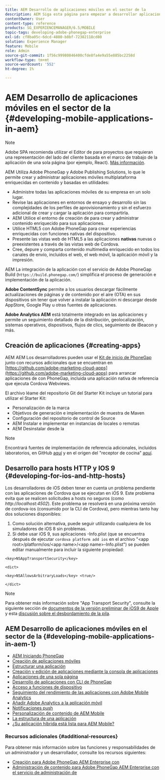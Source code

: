 ```yaml
---
title: AEM Desarrollo de aplicaciones móviles en el sector de la
description: AEM Siga esta página para empezar a desarrollar aplicaciones móviles en el uso de la de Adobe PhoneGap Enterprise.
contentOwner: User
content-type: reference
products: SG_EXPERIENCEMANAGER/6.5/MOBILE
topic-tags: developing-adobe-phonegap-enterprise
exl-id: cf8ba05c-6dcd-4880-b8bf-72382118cd80
solution: Experience Manager
feature: Mobile
role: Admin
source-git-commit: 1f56c99980846400cfde8fa4e9a55e885bc2258d
workflow-type: tm+mt
source-wordcount: '552'
ht-degree: 1%

---
```


# AEM Desarrollo de aplicaciones móviles en el sector de la {#developing-mobile-applications-in-aem}

>[!NOTE]
>
>Adobe SPA recomienda utilizar el Editor de para proyectos que requieran una representación del lado del cliente basada en el marco de trabajo de la aplicación de una sola página (por ejemplo, React). [Más información](/help/sites-developing/spa-overview.md).

AEM Utiliza Adobe PhoneGap y Adobe Publishing Solutions, lo que le permite crear y administrar aplicaciones móviles multiplataforma enriquecidas en contenido y basadas en utilidades:

* Administre todas las aplicaciones móviles de su empresa en un solo lugar.
* Revise las aplicaciones en entornos de ensayo y desarrollo sin las complejidades de los perfiles de aprovisionamiento y sin el esfuerzo adicional de crear y cargar la aplicación para compartirla.
* AEM Utilice el entorno de creación de para crear y administrar contenido enriquecido para sus aplicaciones.
* Utilice HTML5 con Adobe PhoneGap para crear experiencias enriquecidas con funciones nativas del dispositivo.
* Presente las vistas web de HTML5 a las aplicaciones **nativas** nuevas o preexistentes a través de las vistas web de Cordova.
* Cree, depure y comparta contenido multimedia enriquecido en todos los canales de envío, incluidos el web, el web móvil, la aplicación móvil y la impresión.

AEM La integración de la aplicación con el servicio de Adobe PhoneGap Build (`https://build.phonegap.com/`) simplifica el proceso de generación e implementación de la aplicación.

**Adobe ContentSync** permite a los usuarios descargar fácilmente actualizaciones de páginas y de contenido por el aire (OTA) en sus dispositivos sin tener que volver a instalar la aplicación ni descargar desde AppStore, Google Play u otras fuentes de aplicaciones.

**Adobe Analytics AEM** está totalmente integrado en las aplicaciones y permite un seguimiento detallado de la distribución, geolocalización, sistemas operativos, dispositivos, flujos de clics, seguimiento de iBeacon y más.

## Creación de aplicaciones {#creating-apps}

AEM AEM Los desarrolladores pueden usar el [Kit de inicio de PhoneGap](https://github.com/Adobe-Marketing-Cloud/aem-phonegap-starter-kit) junto con recursos adicionales que se encuentran en [https://github.com/adobe-marketing-cloud-apps](https://github.com/adobe-marketing-cloud-apps) para arrancar aplicaciones de con PhoneGap, incluida una aplicación nativa de referencia que ejecuta Cordova Webviews.

El archivo léame del repositorio Git del Starter Kit incluye un tutorial para utilizar el Starter Kit:

* Personalización de la marca
* Objetivos de generación e implementación de muestra de Maven
* Configuración del repositorio de control de Source
* AEM Instalar e implementar en instancias de locales o remotas
* AEM Desinstalar desde la

>[!NOTE]
>
>Encontrará fuentes de implementación de referencia adicionales, incluidos laboratorios, en GitHub [aquí](https://github.com/adobe-marketing-cloud-apps) y en el origen del &quot;receptor de cocina&quot; [aquí](https://github.com/blefebvre/aem-phonegap-kitchen-sink).

## Desarrollo para hosts HTTP y IOS 9 {#developing-for-ios-and-http-hosts}

Los desarrolladores de iOS deben tener en cuenta un problema pendiente con las aplicaciones de Cordova que se ejecutan en iOS 9. Este problema evita que se realicen solicitudes a hosts no seguros (como *http://localhost:4502*). Este problema se resolverá en una próxima versión de cordova-ios (consumido por la CLI de Cordova), pero mientras tanto hay dos soluciones disponibles:

1. Como solución alternativa, puede seguir utilizando cualquiera de los simuladores de iOS 8 sin problemas.
1. Si debe usar iOS 9, sus aplicaciones -Info.plist (que se encuentra después de ejecutar `cordova platform add ios` en el archivo &quot;&lt;app root>/platform/ios/&lt;app name>/&lt;app name>-Info.plist&quot;) se pueden editar manualmente para incluir la siguiente propiedad:

```
<key>NSAppTransportSecurity</key>

<dict>

<key>NSAllowsArbitraryLoads</key> <true/>

</dict>
```

>[!NOTE]
>
>Para obtener más información sobre &quot;App Transport Security&quot;, consulte la siguiente sección de [documentos de la versión preliminar de iOS9 de Apple](https://developer.apple.com/library/prerelease/ios/releasenotes/General/WhatsNewIniOS/Articles/iOS9.html#//apple_ref/doc/uid/TP40016198-SW14) y esta [discusión sobre el desbordamiento de la pila](https://stackoverflow.com/questions/30751053/ios9-ats-what-about-html5-based-apps/).

## AEM Desarrollo de aplicaciones móviles en el sector de la {#developing-mobile-applications-in-aem-1}

* [AEM Iniciando PhoneGap](/help/mobile/starting-aem-phonegap-app.md)
* [Creación de aplicaciones móviles](/help/mobile/building-app-mobile-phonegap.md)
* [Estructurar una aplicación](/help/mobile/phonegap-structure-an-app.md)
* [Creación y edición de aplicaciones mediante la consola de aplicaciones](/help/mobile/phonegap-apps-console.md)
* [Aplicaciones de una sola página](/help/mobile/phonegap-single-page-applications.md)
* [Desarrollo de aplicaciones con CLI de PhoneGap](/help/mobile/phonegap-apps-pg-cli.md)
* [Acceso a funciones de dispositivo](/help/mobile/phonegap-access-device-features.md)
* [Seguimiento del rendimiento de las aplicaciones con Adobe Mobile Analytics](/help/mobile/phonegap-intro-to-app-analytics.md)
* [Añadir Adobe Analytics a la aplicación móvil](/help/mobile/phonegap-add-analytics-to-apps.md)
* [Notificaciones push](/help/mobile/phonegap-push-notifications.md)
* [Personalización de contenido de AEM Mobile](/help/mobile/phonegap-aem-mobile-content-personalization.md)
* [La estructura de una aplicación](/help/mobile/phonegap-apps-arch.md)
* [¿Su aplicación híbrida está lista para AEM Mobile?](/help/mobile/phonegap-adding-content-to-imported-app.md)

### Recursos adicionales {#additional-resources}

Para obtener más información sobre las funciones y responsabilidades de un administrador y un desarrollador, consulte los recursos siguientes:

* [Creación para Adobe PhoneGap AEM Enterprise con](/help/mobile/phonegap.md)
* [Administración de contenido para Adobe PhoneGap AEM Enterprise con el servicio de administración de](/help/mobile/administer-phonegap.md)
